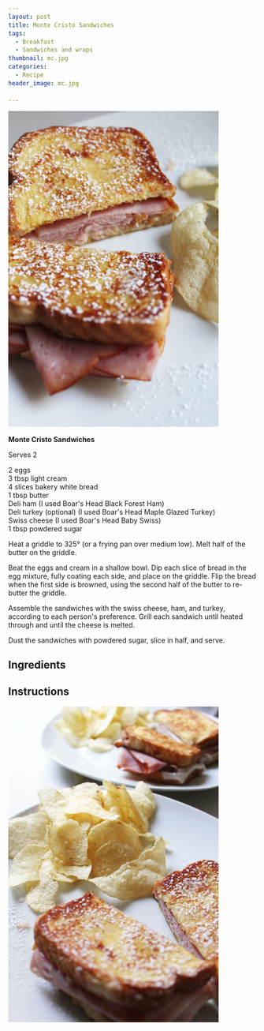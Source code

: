 ```yaml
---
layout: post
title: Monte Cristo Sandwiches
tags:
  - Breakfast
  - Sandwiches and wraps
thumbnail: mc.jpg
categories:
  - Recipe
header_image: mc.jpg

---
```


![Image of Monte Cristo Sandwiches.](/upload/mc.jpg)

**Monte Cristo Sandwiches**  
  
Serves 2  
  
2 eggs  
3 tbsp light cream  
4 slices bakery white bread  
1 tbsp butter  
Deli ham (I used Boar's Head Black Forest Ham)  
Deli turkey (optional) (I used Boar's Head Maple Glazed Turkey)  
Swiss cheese (I used Boar's Head Baby Swiss)  
1 tbsp powdered sugar  
  
Heat a griddle to 325° (or a frying pan over medium low). Melt half of the butter on the griddle.  
  
Beat the eggs and cream in a shallow bowl. Dip each slice of bread in the egg mixture, fully coating each side, and place on the griddle. Flip the bread when the first side is browned, using the second half of the butter to re-butter the griddle.  
  
Assemble the sandwiches with the swiss cheese, ham, and turkey, according to each person's preference. Grill each sandwich until heated through and until the cheese is melted.  
  
Dust the sandwiches with powdered sugar, slice in half, and serve.

## Ingredients



## Instructions







![Image of Monte Cristo Sandwiches.](/upload/mc2.jpg)